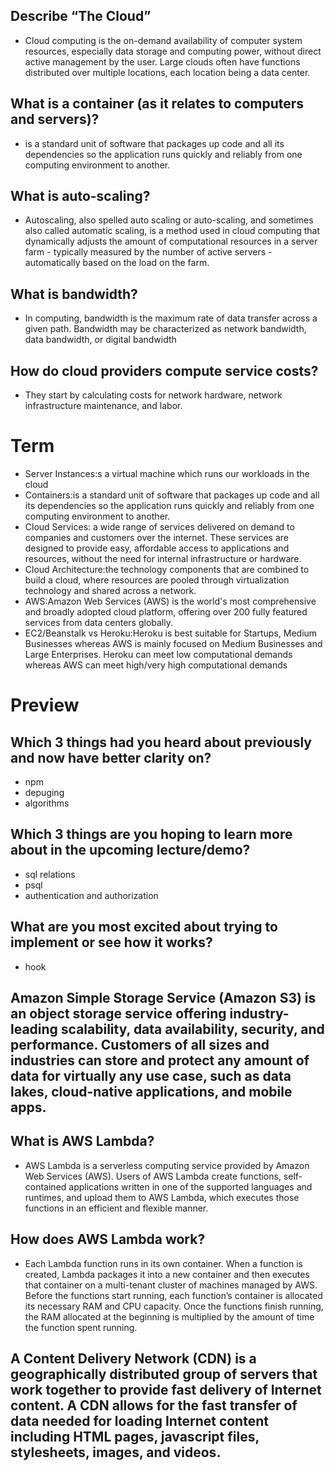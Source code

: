 ## Describe “The Cloud”
- Cloud computing is the on-demand availability of computer system resources, especially data storage and computing power, without direct active management by the user. Large clouds often have functions distributed over multiple locations, each location being a data center.
## What is a container (as it relates to computers and servers)?
- is a standard unit of software that packages up code and all its dependencies so the application runs quickly and reliably from one computing environment to another.
## What is auto-scaling?
- Autoscaling, also spelled auto scaling or auto-scaling, and sometimes also called automatic scaling, is a method used in cloud computing that dynamically adjusts the amount of computational resources in a server farm - typically measured by the number of active servers - automatically based on the load on the farm. 
## What is bandwidth?
- In computing, bandwidth is the maximum rate of data transfer across a given path. Bandwidth may be characterized as network bandwidth, data bandwidth, or digital bandwidth
## How do cloud providers compute service costs?
- They start by calculating costs for network hardware, network infrastructure maintenance, and labor.


# Term
- Server Instances:s a virtual machine which runs our workloads in the cloud
- Containers:is a standard unit of software that packages up code and all its dependencies so the application runs quickly and reliably from one computing environment to another.
- Cloud Services: a wide range of services delivered on demand to companies and customers over the internet. These services are designed to provide easy, affordable access to applications and resources, without the need for internal infrastructure or hardware.
- Cloud Architecture:the technology components that are combined to build a cloud, where resources are pooled through virtualization technology and shared across a network.
- AWS:Amazon Web Services (AWS) is the world's most comprehensive and broadly adopted cloud platform, offering over 200 fully featured services from data centers globally.
- EC2/Beanstalk vs Heroku:Heroku is best suitable for Startups, Medium Businesses whereas AWS is mainly focused on Medium Businesses and Large Enterprises. Heroku can meet low computational demands whereas AWS can meet high/very high computational demands

# Preview
## Which 3 things had you heard about previously and now have better clarity on?
- npm
- depuging
- algorithms
## Which 3 things are you hoping to learn more about in the upcoming lecture/demo?
- sql relations
- psql
- authentication and authorization
## What are you most excited about trying to implement or see how it works?
- hook

## Amazon Simple Storage Service (Amazon S3) is an object storage service offering industry-leading scalability, data availability, security, and performance. Customers of all sizes and industries can store and protect any amount of data for virtually any use case, such as data lakes, cloud-native applications, and mobile apps.

## What is AWS Lambda?
- AWS Lambda is a serverless computing service provided by Amazon Web Services (AWS). Users of AWS Lambda create functions, self-contained applications written in one of the supported languages and runtimes, and upload them to AWS Lambda, which executes those functions in an efficient and flexible manner.
## How does AWS Lambda work?
- Each Lambda function runs in its own container. When a function is created, Lambda packages it into a new container and then executes that container on a multi-tenant cluster of machines managed by AWS. Before the functions start running, each function’s container is allocated its necessary RAM and CPU capacity. Once the functions finish running, the RAM allocated at the beginning is multiplied by the amount of time the function spent running.
## A Content Delivery Network (CDN) is a geographically distributed group of servers that work together to provide fast delivery of Internet content. A CDN allows for the fast transfer of data needed for loading Internet content including HTML pages, javascript files, stylesheets, images, and videos.